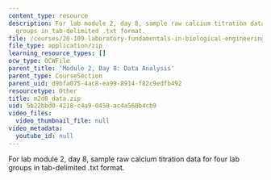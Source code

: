 ```yaml
---
content_type: resource
description: For lab module 2, day 8, sample raw calcium titration data for four lab
  groups in tab-delimited .txt format.
file: /courses/20-109-laboratory-fundamentals-in-biological-engineering-spring-2010/5b22bbd04218c4a90450ac4a568b4cb9_m2d8_data.zip
file_type: application/zip
learning_resource_types: []
ocw_type: OCWFile
parent_title: 'Module 2, Day 8: Data Analysis'
parent_type: CourseSection
parent_uid: d9bfa075-4ac8-ea99-8914-f82c9edfb492
resourcetype: Other
title: m2d8_data.zip
uid: 5b22bbd0-4218-c4a9-0450-ac4a568b4cb9
video_files:
  video_thumbnail_file: null
video_metadata:
  youtube_id: null
---
```

For lab module 2, day 8, sample raw calcium titration data for four lab groups in tab-delimited .txt format.